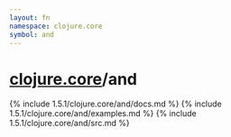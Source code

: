 ```yaml
---
layout: fn
namespace: clojure.core
symbol: and
---
```


# [clojure.core](../)/and

{% include 1.5.1/clojure.core/and/docs.md %}
{% include 1.5.1/clojure.core/and/examples.md %}
{% include 1.5.1/clojure.core/and/src.md %}

